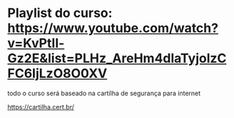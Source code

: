 # Playlist do curso: https://www.youtube.com/watch?v=KvPtIl-Gz2E&list=PLHz_AreHm4dlaTyjolzCFC6IjLzO8O0XV

todo o curso será baseado na cartilha de segurança para internet

https://cartilha.cert.br/





